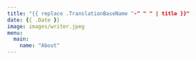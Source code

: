 ```yaml
---
title: "{{ replace .TranslationBaseName "-" " " | title }}"
date: {{ .Date }}
image: images/writer.jpeg
menu:
  main:
    name: "About"
---
```

